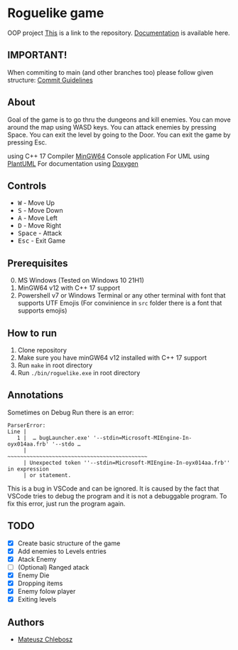 # Roguelike game
OOP project
[This](https://github.com/mchlebosz/ConsoleRoguelike) is a link to the repository.
[Documentation](https://mchlebosz.github.io/ConsoleRoguelike/) is available here.

## IMPORTANT!
When commiting to main (and other branches too) please follow given structure:
[Commit Guidelines](https://github.com/angular/angular.js/blob/master/DEVELOPERS.md#-git-commit-guidelines)

## About
Goal of the game is to go thru the dungeons and kill enemies. You can move around the map using WASD keys. You can attack enemies by pressing Space. You can exit the level by going to the Door. You can exit the game by pressing Esc.

using C++ 17
Compiler [MinGW64](https://winlibs.com/#download-release)
Console application
For UML using [PlantUML](https://plantuml.com/)
For documentation using [Doxygen](https://www.doxygen.nl/index.html)

## Controls
- <kbd>W</kbd>  - Move Up
- <kbd>S</kbd>  - Move Down
- <kbd>A</kbd>  - Move Left
- <kbd>D</kbd>  - Move Right
- <kbd>Space</kbd>  - Attack
- <kbd>Esc</kbd>  - Exit Game


## Prerequisites
0. MS Windows (Tested on Windows 10 21H1)
1. MinGW64 v12 with C++ 17 support
2. Powershell v7 or Windows Terminal or any other terminal with font that supports UTF Emojis (For convinience in `src` folder there is a font that supports emojis)

## How to run
1. Clone repository
2. Make sure you have minGW64 v12 installed with C++ 17 support
3. Run `make` in root directory
4. Run `./bin/roguelike.exe` in root directory


## Annotations
Sometimes on Debug Run there is an error:
```
ParserError:
Line |
   1 |  … bugLauncher.exe' '--stdin=Microsoft-MIEngine-In-oyx014aa.frb' '--stdo …
     |                     ~~~~~~~~~~~~~~~~~~~~~~~~~~~~~~~~~~~~~~~~~~~~
     | Unexpected token ''--stdin=Microsoft-MIEngine-In-oyx014aa.frb'' in expression
     | or statement.
```
This is a bug in VSCode and can be ignored. It is caused by the fact that VSCode tries to debug the program and it is not a debuggable program. To fix this error, just run the program again.



## TODO
- [x] Create basic structure of the game
- [x] Add enemies to Levels entries
- [x] Atack Enemy
- [ ] (Optional) Ranged atack
- [x] Enemy Die
- [x] Dropping items
- [x] Enemy folow player
- [x] Exiting levels
## Authors
* [Mateusz Chlebosz](https://github.com/mchlebosz)